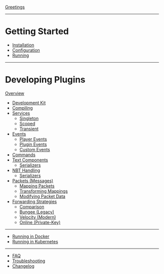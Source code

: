 [Greetings](greetings.md)

---

# Getting Started
- [Installation]()
- [Configuration]()
- [Running]()

---

# Developing Plugins
[Overview]()
- [Development Kit]()
- [Compiling]()
- [Services]()
    - [Singleton]()
    - [Scoped]()
    - [Transient]()
- [Events]()
    - [Player Events]()
    - [Plugin Events]()
    - [Custom Events]()
- [Commands]()
- [Text Components]()
    - [Serializers]()
- [NBT Handling]()
    - [Serializers]()
- [Packets (Messages)]()
    - [Mapping Packets]()
    - [Transforming Mappings]()
    - [Modifying Packet Data]()
- [Forwarding Strategies]()
    - [Comparison]()
    - [Bungee (Legacy)]()
    - [Velocity (Modern)]()
    - [Online (Private-Key)]()

---

- [Running in Docker]()
- [Running in Kubernetes]()

---

- [FAQ]()
- [Troubleshooting]()
- [Changelog]()